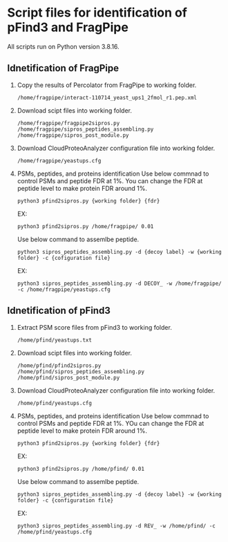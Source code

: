 # Script files for identification of pFind3 and FragPipe
All scripts run on Python version 3.8.16.
## Idnetification of FragPipe
1. Copy the results of Percolator from FragPipe to working folder.
   ```
   /home/fragpipe/interact-110714_yeast_ups1_2fmol_r1.pep.xml
   ```
2. Download scipt files into working folder.
   ```
   /home/fragpipe/fragpipe2sipros.py
   /home/fragpipe/sipros_peptides_assembling.py
   /home/fragpipe/sipros_post_module.py
   ```
3. Download CloudProteoAnalyzer configuration file into working folder.
   ```
   /home/fragpipe/yeastups.cfg
   ```
4. PSMs, peptides, and proteins identification
   Use below commnad to control PSMs and peptide FDR at 1%. You can change the FDR at peptide level to make protein FDR around 1%.
   ```
   python3 pfind2sipros.py {working folder} {fdr}
   ```
   EX:
   ```
   python3 pfind2sipros.py /home/fragpipe/ 0.01
   ```
   Use below command to assemlbe peptide.
   ```
   python3 sipros_peptides_assembling.py -d {decoy label} -w {working folder} -c {cofiguration file}
   ```
   EX:
   ```
   python3 sipros_peptides_assembling.py -d DECOY_ -w /home/fragpipe/ -c /home/fragpipe/yeastups.cfg
   ```
## Idnetification of pFind3
1. Extract PSM score files from pFind3 to working folder.
   ```
   /home/pfind/yeastups.txt
   ```
2. Download scipt files into working folder.
   ```
   /home/pfind/pfind2sipros.py
   /home/pfind/sipros_peptides_assembling.py
   /home/pfind/sipros_post_module.py
   ```
3. Download CloudProteoAnalyzer configuration file into working folder.
   ```
   /home/pfind/yeastups.cfg
   ```
4. PSMs, peptides, and proteins identification
   Use below commnad to control PSMs and peptide FDR at 1%. YOu can change the FDR at peptide level to make protein FDR around 1%.
   ```
   python3 pfind2sipros.py {working folder} {fdr}
   ```
   EX:
   ```
   python3 pfind2sipros.py /home/pfind/ 0.01
   ```
   Use below command to assemlbe peptide.
   ```
   python3 sipros_peptides_assembling.py -d {decoy label} -w {working folder} -c {configuration file}
   ```
   EX:
   ```
   python3 sipros_peptides_assembling.py -d REV_ -w /home/pfind/ -c /home/pfind/yeastups.cfg
   ```
